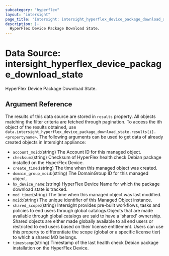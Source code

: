 ```yaml
---
subcategory: "hyperflex"
layout: "intersight"
page_title: "Intersight: intersight_hyperflex_device_package_download_state"
description: |-
  HyperFlex Device Package Download State.
---
```


# Data Source: intersight_hyperflex_device_package_download_state
HyperFlex Device Package Download State.
## Argument Reference
The results of this data source are stored in `results` property.
All objects matching the filter criteria are fetched through pagination.
To access the ith object of the results obtained, use `data.intersight_hyperflex_device_package_download_state.results[i].<propertyname>`.
The following arguments can be used to get data of already created objects in Intersight appliance:
* `account_moid`:(string) The Account ID for this managed object. 
* `checksum`:(string) Checksum of HyperFlex health check Debian package installed on the HyperFlex Device. 
* `create_time`:(string) The time when this managed object was created. 
* `domain_group_moid`:(string) The DomainGroup ID for this managed object. 
* `hx_device_name`:(string) HyperFlex Device Name for which the package download state is tracked. 
* `mod_time`:(string) The time when this managed object was last modified. 
* `moid`:(string) The unique identifier of this Managed Object instance. 
* `shared_scope`:(string) Intersight provides pre-built workflows, tasks and policies to end users through global catalogs.Objects that are made available through global catalogs are said to have a 'shared' ownership. Shared objects are either made globally available to all end users or restricted to end users based on their license entitlement. Users can use this property to differentiate the scope (global or a specific license tier) to which a shared MO belongs. 
* `timestamp`:(string) Timestamp of the last health check Debian package installation on the HyperFlex Device. 
 